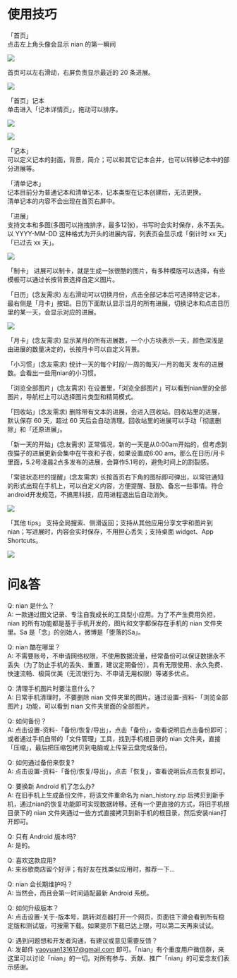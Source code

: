 #  使用技巧  

「首页」  
点击左上角头像会显示 nian 的第一瞬间  
  
![](https://github.com/WatsonYao/help/blob/master/image/user_info.gif)   
  
首页可以左右滑动，右屏负责显示最近的 20 条进展。 
    
![](https://github.com/WatsonYao/help/blob/master/image/home_scroll.gif)

「首页」记本  
单击进入「记本详情页」，拖动可以排序。  
  
![](https://github.com/WatsonYao/help/blob/master/image/double_click.gif)  
  
![](https://github.com/WatsonYao/help/blob/master/image/home_dream_drag.gif)  

「记本」  
可以定义记本的封面，背景，简介；可以和其它记本合并，也可以转移记本中的部分进展等。  
  
「清单记本」  
记本目前分为普通记本和清单记本，记本类型在记本创建后，无法更换。  
清单记本的内容不会出现在首页右屏中。  

「进展」  
支持文本和多图(多图可以拖拽排序，最多12张)，书写时会实时保存，永不丢失。  
以 YYYY-MM-DD 这种格式为开头的进展内容，列表页会显示成「倒计时 xx 天」「已过去 xx 天」。  
  
![](https://github.com/WatsonYao/help/blob/master/image/timer.gif)  

「制卡」
进展可以制卡，就是生成一张很酷的图片，有多种模版可以选择，有些模板可以通过长按背景选择自定义图片。

「日历」(念友需求)
左右滑动可以切换月份，点击全部记本后可选择特定记本，最右侧是「月卡」按钮。日历下面默认显示当月的所有进展，切换记本和点击日历里的某一天，会显示对应的进展。  
  
![](https://github.com/WatsonYao/help/blob/master/image/calendar.gif)  

「月卡」(念友需求)
显示某月的所有进展数，一个小方块表示一天，颜色深浅是由进展的数量决定的，长按月卡可以自定义背景。

「小习惯」(念友需求)
统计一天的每个时段/一周的每天/一月的每天 发布的进展数。会看出一些用nian的小习惯。

「浏览全部图片」(念友需求)
在设置里，「浏览全部图片」可以看到nian里的全部图片，导航栏上可以选择图片类型和精简模式。

「回收站」(念友需求)
删除带有文本的进展，会进入回收站。回收站里的进展，默认保存 60 天，超过 60 天后会自动清理。回收站里的进展可以手动「彻底删除」和「还原进展」。

「新一天的开始」(念友需求)
正常情况，新的一天是从0:00am开始的，但考虑到夜猫子的进展更新会集中在午夜和子夜，如果设置成6:00 am，那么在日历/月卡里面，5.2号凌晨2点多发布的进展，会算作5.1号的，避免时间上的割裂感。

「常驻状态栏的提醒」(念友需求)
长按首页右下角的图标即可弹出，以常驻通知的形式出现在手机上，可以自定义内容，方便提醒、鼓励、备忘一些事情。符合android开发规范，不搞黑科技，应用进程退出后自动消失。  
  
![](https://github.com/WatsonYao/help/blob/master/image/notify.gif) 

「其他 tips」
支持全局搜索、侧滑返回；支持从其他应用分享文字和图片到nian；写进展时，内容会实时保存，不用担心丢失；支持桌面 widget、App Shortcuts。  

![](https://github.com/WatsonYao/help/blob/master/image/share.gif)
  
#  问&答

Q: nian 是什么？  
A: 一款通过图文记录、专注自我成长的工具型小应用。为了不产生费用负担，nian 的所有功能都是基于手机开发的，图片和文字都保存在手机的 nian 文件夹里。Sa 是「念」的创始人，微博是「堕落的Sa」。

Q: nian 酷在哪里？  
A: 不需要账号，不申请网络权限，不使用数据流量，经常备份可以保证数据永不丢失（为了防止手机的丢失、重置，建议定期备份），具有无限使用、永久免费、快速流畅、极简优美（无流氓行为、不申请无用权限）等诸多优点。

Q: 清理手机图片时要注意什么？   
A: 日常手机清理时，不要删除 nian 文件夹里的图片。通过设置-资料-「浏览全部图片」功能，可以看到 nian 文件夹里面的全部图片。

Q: 如何备份？  
A: 点击设置-资料-「备份/恢复/导出」，点击「备份」，查看说明后点击备份即可；或者通过手机自带的「文件管理」工具，找到手机根目录的 nian 文件夹，直接「压缩」，最后把压缩包拷贝到电脑或上传至云盘完成备份。

Q: 如何通过备份来恢复?  
A: 点击设置-资料-「备份/恢复/导出」，点击「恢复」，查看说明后点击恢复即可。
 
Q: 要换新 Android 机了怎么办?  
A: 在旧手机上生成备份文件，将该文件重命名为 nian_history.zip 后拷贝到新手机，通过nian的恢复功能即可实现数据转移。还有一个更直接的方式，将旧手机根目录下的 nian 文件夹通过一些方式直接拷贝到新手机的根目录，然后安装nian打开即可。
  
Q: 只有 Android 版本吗?  
A: 是的。
  
Q: 喜欢这款应用?  
A: 来谷歌商店留个好评；有好友在找类似应用时，推荐一下...
  
Q: nian 会长期维护吗？  
A: 当然会，而且会第一时间适配最新 Android 系统。
  
Q: 如何升级版本？  
A: 点击设置-关于-版本号，跳转浏览器打开一个网页，页面往下滑会看到所有稳定版和测试版，可按需下载。如果提示下载已达上限，可以第二天再来试试。
  
Q: 遇到问题想和开发者沟通，有建议或意见需要反馈？  
A: 发邮件 yaoyuan131617@gmail.com 即可。「nian」有个重度用户微信群，来这里可以讨论「nian」的一切。对所有参与、贡献、推广「nian」的可爱念友们表示感谢。 

